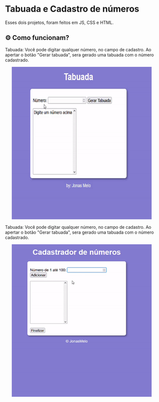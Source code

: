 # Tabuada e Cadastro de números

Esses dois projetos, foram feitos em JS, CSS e HTML.


## ⚙️ Como funcionam? 

Tabuada: 
Você pode digitar qualquer número, no campo de cadastro.
Ao apertar o botão "Gerar tabuada", sera gerado uma tabuada com o número cadastrado.

<p align="center">
 <img width="460" height="500" src="https://github.com/jonasmelo74/Projetos-basicos-de-JS/blob/main/src/gif.gif">
</p>




Tabuada: 
Você pode digitar qualquer número, no campo de cadastro.
Ao apertar o botão "Gerar tabuada", sera gerado uma tabuada com o número cadastrado.
<p align="center">
 <img width="460" height="500" src="https://github.com/jonasmelo74/Projetos-basicos-de-JS/blob/main/src/gif2.gif">
</p>
